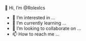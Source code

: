  👋 Hi, I’m @Rolexlcs
- 👀 I’m interested in ...
- 🌱 I’m currently learning ...
- 💞️ I’m looking to collaborate on ...
- 📫 How to reach me ...

<!---
Rolexlcs/Rolexlcs is a ✨ special ✨ repository because its `README.md` (this file) appears on your GitHub profile.
You can click the Preview link to take a look at your changes.
--->
